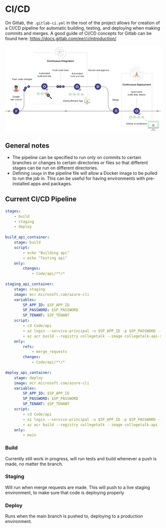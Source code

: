# CI/CD

On Gitlab, the `.gitlab-ci.yml` in the root of the project allows for creation of a CI/CD pipeline for automatic building, testing, and deploying when making commits and merges. A good guide of CI/CD concepts for Gitlab can be found here: https://docs.gitlab.com/ee/ci/introduction/

![gitlab ci/cd](./gitlab_workflow_example_11_9.png)

## General notes

-   The pipeline can be specified to run only on commits to certain branches or changes to certain directories or files so that different stages can be run on different directories.
-   Defining `image` in the pipeline file will allow a Docker image to be pulled to run the job in. This can be useful for having environments with pre-installed apps and packages.

## Current CI/CD Pipeline

```yaml
stages:
    - build
    - staging
    - deploy

build_api_container:
    stage: build
    script:
        - echo "Building api"
        - echo "Testing api"
    only:
        changes:
            - Code/api/**/*

staging_api_container:
    stage: staging
    image: mcr.microsoft.com/azure-cli
    variables:
        SP_APP_ID: $SP_APP_ID
        SP_PASSWORD: $SP_PASSWORD
        SP_TENANT: $SP_TENANT
    script:
        - cd Code/api
        - az login --service-principal -u $SP_APP_ID -p $SP_PASSWORD --tenant $SP_TENANT
        - az acr build --registry collegetalk --image collegetalk-api-staging .
    only:
        refs:
            - merge_requests
        changes:
            - Code/api/**/*

deploy_api_container:
    stage: deploy
    image: mcr.microsoft.com/azure-cli
    variables:
        SP_APP_ID: $SP_APP_ID
        SP_PASSWORD: $SP_PASSWORD
        SP_TENANT: $SP_TENANT
    script:
        - cd Code/api
        - az login --service-principal -u $SP_APP_ID -p $SP_PASSWORD --tenant $SP_TENANT
        - az acr build --registry collegetalk --image collegetalk-api .
    only:
        - main
```

### Build

Currently still work in progress, will run tests and build whenever a push is made, no matter the branch.

### Staging

Will run when merge requests are made. This will push to a live staging environment, to make sure that code is deploying properly

### Deploy

Runs when the main branch is pushed to, deploying to a production environment.
